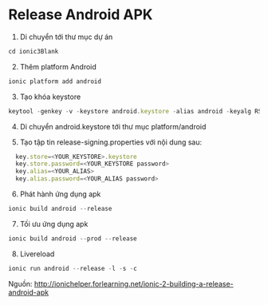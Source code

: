 # Release Android APK

1. Di chuyển tới thư mục dự án
```js
cd ionic3Blank
```

2. Thêm platform Android
```js
ionic platform add android
```

3. Tạo khóa keystore
```js
keytool -genkey -v -keystore android.keystore -alias android -keyalg RSA -keysize 2048 -validity 10000
```

4. Di chuyển android.keystore tới thư mục platform/android

5. Tạo tập tin release-signing.properties với nội dung sau:
```js
  key.store=<YOUR_KEYSTORE>.keystore
  key.store.password=<YOUR_KEYSTORE password>
  key.alias=<YOUR_ALIAS>
  key.alias.password=<YOUR_ALIAS password>
```

6. Phát hành ứng dụng apk
```js
ionic build android --release
```

7. Tối ưu ứng dụng apk
```js
ionic build android --prod --release
```

8. Livereload
```js
ionic run android --release -l -s -c
```

Nguồn: http://ionichelper.forlearning.net/ionic-2-building-a-release-android-apk
